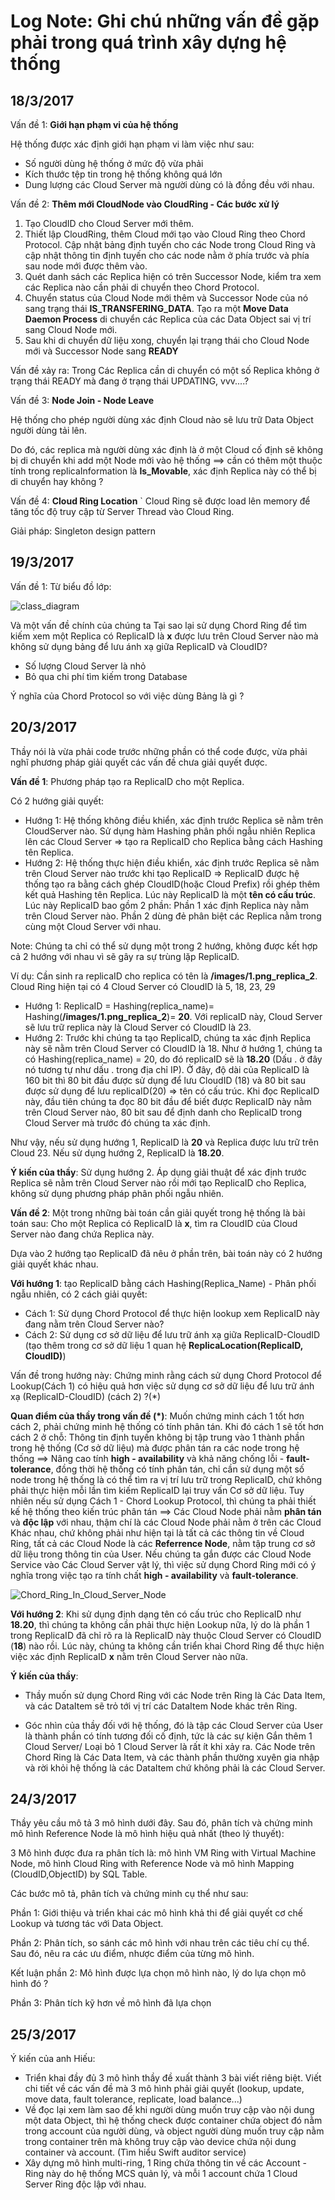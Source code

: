 # Log Note: Ghi chú những vấn đề gặp phải trong quá trình xây dựng hệ thống

## 18/3/2017

Vấn đề 1: **Giới hạn phạm vi của hệ thống**

Hệ thống được xác định giới hạn phạm vi làm việc như sau:

- Số người dùng hệ thống ở mức độ vừa phải
- Kích thước tệp tin trong hệ thống không quá lớn
- Dung lượng các Cloud Server mà người dùng có là đồng đều với nhau.

Vấn đề 2: **Thêm mới CloudNode vào CloudRing - Các bước xử lý**

1. Tạo CloudID cho Cloud Server mới thêm.
1. Thiết lập CloudRing, thêm Cloud mới tạo vào Cloud Ring theo Chord Protocol. Cập nhật bảng định tuyến cho các Node trong Cloud Ring và cập nhật thông tin định tuyến cho các node nằm ở phía trước và phía sau node mới được thêm vào.
1. Quét danh sách các Replica hiện có trên Successor Node, kiểm tra xem các Replica nào cần phải di chuyển theo Chord Protocol.
1. Chuyển status của Cloud Node mới thêm và Successor Node của nó sang trạng thái **IS\_TRANSFERING\_DATA**. Tạo ra một **Move Data Daemon Process** di chuyển các Replica của các Data Object sai vị trí sang Cloud Node mới.
1. Sau khi di chuyển dữ liệu xong, chuyển lại trạng thái cho Cloud Node mới và Successor Node sang **READY**

Vấn đề xảy ra: Trong Các Replica cần di chuyển có một số Replica không ở trạng thái READY mà đang ở trạng thái UPDATING, vvv....?

Vấn đề 3: **Node Join - Node Leave**

Hệ thống cho phép người dùng xác định Cloud nào sẽ lưu trữ Data Object người dùng tải lên.

Do đó, các replica mà người dùng xác định là ở một Cloud cố định sẽ không bị di chuyển khi add một Node mới vào hệ thống ==> cần có thêm một thuộc tính trong replicaInformation là **Is\_Movable**, xác định Replica này có thể bị di chuyển hay không ?

Vấn đề 4: **Cloud Ring Location**
`
Cloud Ring sẽ được load lên memory để tăng tốc độ truy cập từ Server Thread vào Cloud Ring.

Giải pháp: Singleton design pattern


## 19/3/2017

Vấn đề 1: Từ biểu đồ lớp:

![class_diagram](./images/class_diagram.png)

Và một vấn đề chính của chúng ta
Tại sao lại sử dụng Chord Ring để tìm kiếm xem một Replica có ReplicaID là **x** được lưu trên Cloud Server nào mà không sử dụng bảng để lưu ánh xạ giữa ReplicaID và CloudID?

- Số lượng Cloud Server là nhỏ
- Bỏ qua chi phí tìm kiếm trong Database

Ý nghĩa của Chord Protocol so với việc dùng Bảng là gì ?

## 20/3/2017

Thầy nói là vừa phải code trước những phần có thể code được, vừa phải nghĩ phương pháp giải quyết các vấn đề chưa giải quyết được.

**Vấn đề 1**: Phương pháp tạo ra ReplicaID cho một Replica.

Có 2 hướng giải quyết:

- Hướng 1: Hệ thống không điều khiển, xác định trước Replica sẽ nằm trên CloudServer nào. Sử dụng hàm Hashing phân phối ngẫu nhiên Replica lên các Cloud Server => tạo ra ReplicaID cho Replica bằng cách Hashing tên Replica.
- Hướng 2: Hệ thống thực hiện điều khiển, xác định trước Replica sẽ nằm trên Cloud Server nào trước khi tạo ReplicaID => ReplicaID được hệ thống tạo ra bằng cách ghép CloudID(hoặc Cloud Prefix) rồi ghép thêm kết quả Hashing tên Replica. Lúc này ReplicaID là một **tên có cấu trúc**. Lúc này ReplicaID bao gồm 2 phần: Phần 1 xác định Replica này nằm trên Cloud Server nào. Phần 2 dùng đẻ phân biệt các Replica nằm trong cùng một Cloud Server với nhau.

Note: Chúng ta chỉ có thể sử dụng một trong 2 hướng, không được kết hợp cả 2 hướng với nhau vì sẽ gây ra sự trùng lặp ReplicaID.

Ví dụ: Cần sinh ra replicaID cho replica có tên là **/images/1.png\_replica\_2**. Cloud Ring hiện tại có 4 Cloud Server có CloudID là 5, 18, 23, 29

- Hướng 1: ReplicaID =  Hashing(replica\_name)= Hashing(**/images/1.png\_replica\_2**)= **20**. Với replicaID này, Cloud Server sẽ lưu trữ replica này là Cloud Server có CloudID là 23.
- Hướng 2: Trước khi chúng ta tạo ReplicaID, chúng ta xác định Replica này sẽ nằm trên Cloud Server có CloudID là 18. Như ở hướng 1, chúng ta có Hashing(replica\_name) = 20, do đó replicaID sẽ là **18.20** (Dấu . ở đây nó tương tự như dấu . trong địa chỉ IP). Ở đây, độ dài của ReplicaID là 160 bit thì 80 bit đầu được sử dụng để lưu CloudID (18) và 80 bit sau được sử dụng để lưu replicaID(20) => tên có cấu trúc. Khi đọc ReplicaID này, đầu tiên chúng ta đọc 80 bit đầu để biết được ReplicaID này nằm trên Cloud Server nào, 80 bit sau để định danh cho ReplicaID trong Cloud Server mà trước đó chúng ta xác định.

Như vậy, nếu sử dụng hướng 1, ReplicaID là **20** và Replica được lưu trữ trên Cloud 23. Nếu sử dụng hướng 2, ReplicaID là **18.20**.

**Ý kiến của thầy**: Sử dụng hướng 2. Áp dụng giải thuật để xác định trước Replica sẽ nằm trên Cloud Server nào rồi mới tạo ReplicaID cho Replica, không sử dụng phương pháp phân phối ngẫu nhiên.

**Vấn đề 2**: Một trong những bài toán cần giải quyết trong hệ thống là bài toán sau: Cho một Replica có ReplicaID là **x**, tìm ra CloudID của Cloud Server nào đang chứa Replica này.

Dựa vào 2 hướng tạo ReplicaID đã nêu ở phần trên, bài toán này có 2 hướng giải quyết khác nhau.

**Với hướng 1**: tạo ReplicaID bằng cách Hashing(Replica_Name) - Phân phối ngẫu nhiên, có 2 cách giải quyết:

- Cách 1: Sử dụng Chord Protocol để thực hiện lookup xem ReplicaID này đang nằm trên Cloud Server nào?
- Cách 2: Sử dụng cơ sở dữ liệu để lưu trữ ánh xạ giữa ReplicaID-CloudID (tạo thêm trong cơ sở dữ liệu 1 quan hệ **ReplicaLocation(ReplicaID, CloudID)**)

Vấn đề trong hướng này: Chứng minh rằng cách sử dụng Chord Protocol để Lookup(Cách 1) có hiệu quả hơn việc sử dụng cơ sở dữ liệu để lưu trữ ánh xạ (ReplicaID-CloudID) (cách 2) ?(*)

**Quan điểm của thầy trong vấn đề (*)**: Muốn chứng minh cách 1 tốt hơn cách 2, phải chứng minh hệ thống có tính phân tán. Khi đó cách 1 sẽ tốt hơn cách 2 ở chỗ: Thông tin định tuyến không bị tập trung vào 1 thành phần trong hệ thống (Cơ sở dữ liệu) mà được phân tán ra các node trong hệ thống ==> Nâng cao tính **high - availability** và khả năng chống lỗi - **fault-tolerance**, đồng thời hệ thống có tính phân tán, chỉ cần sử dụng một số node trong hệ thống là có thể tìm ra vị trí lưu trữ trong ReplicaID, chứ không phải thực hiện mỗi lần tìm kiếm ReplicaID lại truy vấn Cơ sở dữ liệu. Tuy nhiên nếu sử dụng Cách 1 - Chord Lookup Protocol, thì chúng ta phải thiết kế hệ thống theo kiến trúc phân tán ==> Các Cloud Node phải nằm **phân tán** và **độc lập** với nhau, thậm chí là các Cloud Node phải nằm ở trên các Cloud Khác nhau, chứ không phải như hiện tại là tất cả các thông tin về Cloud Ring, tất cả các Cloud Node là các **Referrence Node**, nằm tập trung cơ sở dữ liệu trong thông tin của User. Nếu chúng ta gắn được các Cloud Node Service vào Các Cloud Server vật lý, thì việc sử dụng Chord Ring mới có ý nghĩa trong việc tạo ra tính chất **high - availability** và **fault-tolerance**.

![Chord_Ring_In_Cloud_Server_Node](./images/Chord_Ring_In_Cloud_Server_Node.png)

**Với hướng 2**: Khi sử dụng định dạng tên có cấu trúc cho ReplicaID như **18.20**, thì chúng ta không cần phải thực hiện Lookup nữa, lý do là phần 1 trong ReplicaID đã chỉ rõ ra là ReplicaID này thuộc Cloud Server có CloudID (**18**) nào rồi. Lúc này, chúng ta không cần triển khai Chord Ring để thực hiện việc xác định ReplicaID **x** nằm trên Cloud Server nào nữa.

**Ý kiến của thầy**:

- Thầy muốn sử dụng Chord Ring với các Node trên Ring là Các Data Item, và các DataItem sẽ trỏ tới vị trí các DataItem Node khác trên Ring.

- Góc nhìn của thầy đối với hệ thống, đó là tập các Cloud Server của User là thành phần có tính tương đối cố định, tức là các sự kiện Gắn thêm 1 Cloud Server/ Loại bỏ 1 Cloud Server là rất ít khi xảy ra. Các Node trên Chord Ring là Các Data Item, và các thành phần thường xuyên gia nhập và rời khỏi hệ thống là các DataItem chứ không phải là các Cloud Server.

## 24/3/2017

Thầy yêu cầu mô tả 3 mô hình dưới đây. Sau đó, phân tích và chứng minh mô hình Reference Node là mô hình hiệu quả nhất (theo lý thuyết):

3 Mô hình được đưa ra phân tích là: mô hình VM Ring with Virtual Machine Node, mô hình Cloud Ring with Reference Node và mô hình Mapping (CloudID,ObjectID) by SQL Table.

Các bước mô tả, phân tích và chứng minh cụ thể như sau:

Phần 1: Giới thiệu và triển khai các mô hình khả thi để giải quyết cơ chế Lookup và tương tác với Data Object.

Phần 2: Phân tích, so sánh các mô hình với nhau trên các tiêu chí cụ thể. Sau đó, nêu ra các ưu điểm, nhược điểm của từng mô hình.

Kết luận phần 2: Mô hình được lựa chọn mô hình nào, lý do lựa chọn mô hình đó ?

Phần 3: Phân tích kỹ hơn về mô hình đã lựa chọn

## 25/3/2017

Ý kiến của anh Hiếu:

- Triển khai đầy đủ 3 mô hình thầy đề xuất thành 3 bài viết riêng biệt. Viết chi tiết về các vấn đề mà 3 mô hình phải giải quyết (lookup, update, move data, fault tolerance, replicate, load balance...)
- Về đọc lại xem làm sao để khi người dùng muốn truy cập vào nội dung một data Object, thì hệ thống check được container chứa object đó nằm trong account của người dùng, và object người dùng muốn truy cập nằm trong container trên mà không truy cập vào device chứa nội dung container và account. (Tìm hiểu Swift auditor service)
- Xây dựng mô hình multi-ring, 1 Ring chứa thông tin về các Account - Ring này do hệ thống MCS quản lý, và mỗi 1 account chứa 1 Cloud Server Ring độc lập với nhau.